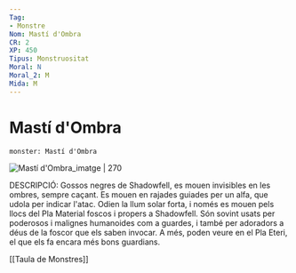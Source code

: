 ```yaml
---
Tag:
- Monstre
Nom: Mastí d'Ombra
CR: 2
XP: 450
Tipus: Monstruositat
Moral: N
Moral_2: M
Mida: M
---
```

# Mastí d'Ombra

```statblock
monster: Mastí d'Ombra
```

![Mastí d'Ombra_imatge | 270](https://static.wikia.nocookie.net/forgottenrealms/images/4/4e/Shadow_Mastiff.png/revision/latest?cb&#x3D;20161220045311)

DESCRIPCIÓ: 
Gossos negres de Shadowfell, es mouen invisibles en les ombres, sempre caçant. Es mouen en rajades guiades per un alfa, que udola per indicar l'atac. Odien la llum solar forta, i només es mouen pels llocs del Pla Material foscos i propers a Shadowfell. Són sovint usats per poderosos i malignes humanoides com a guardes, i també per adoradors a déus de la foscor que els saben invocar. A més, poden veure en el Pla Eteri, el que els fa encara més bons guardians.

[[Taula de Monstres]]